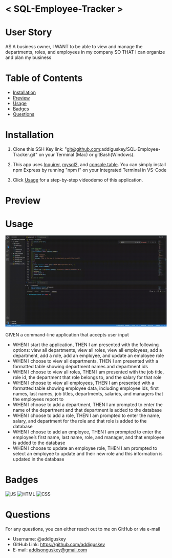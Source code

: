 # < SQL-Employee-Tracker >

# User Story

AS A business owner,
I WANT to be able to view and manage the departments, roles, and employees in my company
SO THAT I can organize and plan my business

# Table of Contents

- [Installation](#installation)
- [Preview](#preview)
- [Usage](#usage)
- [Badges](#badges)
- [Questions](#questions)

# Installation

1. Clone this SSH Key link: "git@github.com:addiguskey/SQL-Employee-Tracker.git" on your Terminal (Mac) or gitBash(Windows).

2. This app uses [Inquirer](https://www.npmjs.com/search?q=inquirer), [mysql2](https://www.npmjs.com/package/mysql2), and [console.table](https://www.npmjs.com/package/console.table). You can simply install npm Express by running "npm i" on your Integrated Terminal in VS-Code

3. Click [Usage](#usage) for a step-by-step videodemo of this application.

# Preview

# Usage

![walkthru](./assets/images/walkthrough.gif)

GIVEN a command-line application that accepts user input

- WHEN I start the application,
  THEN I am presented with the following options: view all departments, view all roles, view all employees, add a department, add a role, add an employee, and update an employee role
- WHEN I choose to view all departments,
  THEN I am presented with a formatted table showing department names and department ids
- WHEN I choose to view all roles,
  THEN I am presented with the job title, role id, the department that role belongs to, and the salary for that role
- WHEN I choose to view all employees,
  THEN I am presented with a formatted table showing employee data, including employee ids, first names, last names, job titles, departments, salaries, and managers that the employees report to
- WHEN I choose to add a department,
  THEN I am prompted to enter the name of the department and that department is added to the database
- WHEN I choose to add a role,
  THEN I am prompted to enter the name, salary, and department for the role and that role is added to the database
- WHEN I choose to add an employee,
  THEN I am prompted to enter the employee’s first name, last name, role, and manager, and that employee is added to the database
- WHEN I choose to update an employee role,
  THEN I am prompted to select an employee to update and their new role and this information is updated in the database

# Badges

![JS](https://img.shields.io/static/v1?label=JavaScript&message=70.4%&color=yellow) ![HTML](https://img.shields.io/static/v1?label=HTML&message=20.1%&color=red) ![CSS](https://img.shields.io/static/v1?label=CSS&message=9.5%&color=blueviolet)

# Questions

For any questions, you can either reach out to me on GitHub or via e-mail

- Username: @addiguskey
- GitHub Link: https://github.com/addiguskey
- E-mail: addisonguskey@gmail.com
